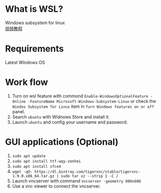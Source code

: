 # What is WSL?  
Windows subsystem for linux  
[视频教程](http://yunp.top/init/course/v/1279)

# Requirements  
Latest Windows OS

# Work flow   

1. Turn on wsl feature with commond `Enable-WindowsOptionalFeature -Online -FeatureName Microsoft-Windows-Subsystem-Linux` or check the `Windos Subsystem for Linux` item in `Turn Windows features on or off` panel.  
2. Search `ubuntu` with Widnows Store and install it.
3. Launch `ubuntu` and config your username and password. 

# GUI applications (Optional)  

1. `sudo apt update`  
2. `sudo apt install ttf-wqy-zenhei`
3. `sudo apt install xfce4`
4. `wget -qO- https://dl.bintray.com/tigervnc/stable/tigervnc-1.9.0.x86_64.tar.gz | sudo tar xz --strip 1 -C /`
5. Launch vncserver with command `vncserver -geometry 800x600`
6. Use a vnc viewer to connect the vncserver.

